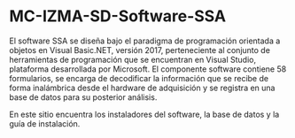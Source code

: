 # MC-IZMA-SD-Software-SSA

El software SSA se diseña bajo el paradigma de programación orientada a objetos en Visual Basic.NET, versión 2017, perteneciente al conjunto de herramientas de programación que se encuentran en Visual Studio, plataforma desarrollada por Microsoft. El componente software contiene 58 formularios, se encarga de decodificar la información que se recibe de forma inalámbrica desde el hardware de adquisición y se registra en una base de datos para su posterior análisis.

En este sitio encuentra los instaladores del software, la base de datos y la guía de instalación. 

